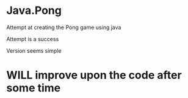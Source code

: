 # Java.Pong
Attempt at creating the Pong game using java

Attempt is a success

Version seems simple

# WILL improve upon the code after some time
